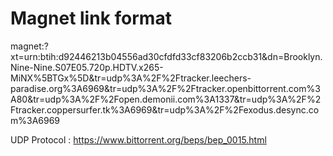 # Magnet link format

magnet:?xt=urn:btih:d92446213b04556ad30cfdfd33cf83206b2ccb31&dn=Brooklyn.Nine-Nine.S07E05.720p.HDTV.x265-MiNX%5BTGx%5D&tr=udp%3A%2F%2Ftracker.leechers-paradise.org%3A6969&tr=udp%3A%2F%2Ftracker.openbittorrent.com%3A80&tr=udp%3A%2F%2Fopen.demonii.com%3A1337&tr=udp%3A%2F%2Ftracker.coppersurfer.tk%3A6969&tr=udp%3A%2F%2Fexodus.desync.com%3A6969

UDP Protocol : https://www.bittorrent.org/beps/bep_0015.html
